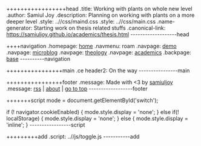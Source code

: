 +++++++++++++++++head
.title: Working with plants on whole new level
.author: Samiul Joy
.description: Planning on working with plants on a more deeper level
.style: ..//css/maind.css
.style: ..//css/main.css
.name-generator: Starting work on thesis related stuffs
.canonical-link: https://samiuljoy.github.io/academics/thesis.html
-------------------head

++++navigation
.homepage: [home](..//index.html)
.navmenu: roam
.navpage: [demo](..//demo/base.html)
.navpage: [microblog](..//microblog/base.html)
.navpage: [theology](..//theology/base.html)
.navpage: [academics](..//academics/base.html)
.backpage: [base](base.html)
----------navigation

++++++++++++++++main
.ce header2: On the way
----------------main

++++++++++++++++footer
.message: Made with <3 by [samiuljoy](https://github.com/samiuljoy)
.message: [rss](/rss.xml) | [about](/about.html) | [go to top](#)
------------------footer

+++++++script
mode = document.getElementById('switch');

if (! navigator.cookieEnabled) {
	mode.style.display = 'none';
}
else if(! localStorage) {
	mode.style.display = 'none';
}
else {
	mode.style.display = 'inline';
}
-----------------script

+++++++++add
.script: ..//js/toggle.js
-----------add


